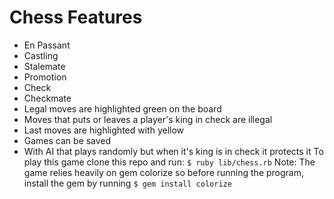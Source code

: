 # Chess Features
* En Passant
* Castling
* Stalemate
* Promotion
* Check
* Checkmate
* Legal moves are highlighted green on the board
* Moves that puts or leaves a player's king in check are illegal
* Last moves are highlighted with yellow
* Games can be saved
* With AI that plays randomly but when it's king is in check it protects it
To play this game clone this repo and run:
`$ ruby lib/chess.rb`
Note: The game relies heavily on gem colorize so before running the program, install the gem by running
`$ gem install colorize`